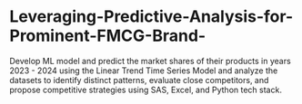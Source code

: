 # Leveraging-Predictive-Analysis-for-Prominent-FMCG-Brand-
Develop ML model and predict the market shares of their products in years 2023 - 2024 using the Linear Trend Time Series Model and analyze the datasets to identify distinct patterns, evaluate close competitors, and propose competitive strategies using SAS, Excel, and Python tech stack.
